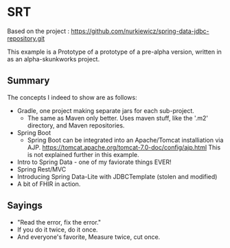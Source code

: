 

# SRT

Based on the project :  https://github.com/nurkiewicz/spring-data-jdbc-repository.git

This example is a Prototype of a prototype of a pre-alpha version, written
in as an alpha-skunkworks project.

## Summary

The concepts I indeed to show are as follows:
 * Gradle, one project making separate jars for each sub-project.
   * The same as Maven only better.  Uses maven stuff, like the '.m2'
        directory, and Maven repositories.
 * Spring Boot
   * Spring Boot can be integrated into an Apache/Tomcat installiation
        via AJP.  https://tomcat.apache.org/tomcat-7.0-doc/config/ajp.html
        This is not explained further in this example.
 * Intro to Spring Data - one of my faviorate things EVER!
 * Spring Rest/MVC
 * Introducing Spring Data-Lite with JDBCTemplate (stolen and modified)
 * A bit of FHIR in action.

## Sayings
 * "Read the error, fix the error."
 * If you do it twice, do it once.
 * And everyone's favorite, Measure twice, cut once.

##
